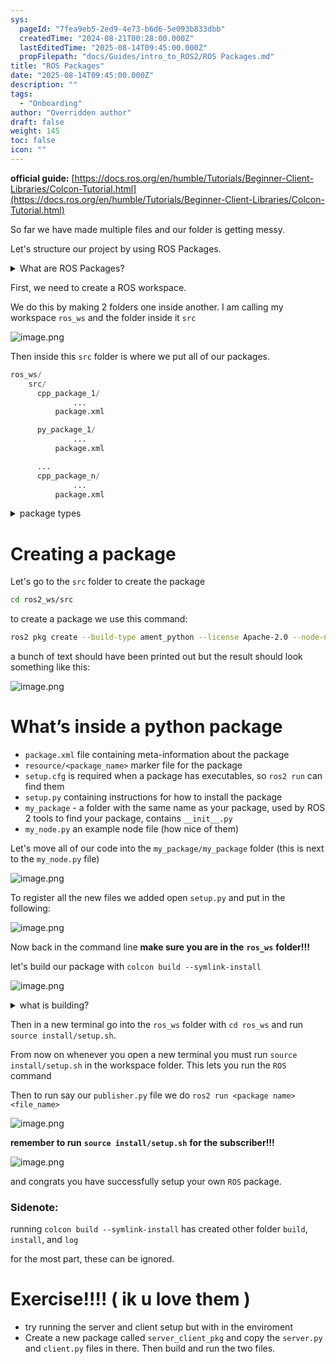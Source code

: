 ```yaml
---
sys:
  pageId: "7fea9eb5-2ed9-4e73-b6d6-5e093b833dbb"
  createdTime: "2024-08-21T00:28:00.000Z"
  lastEditedTime: "2025-08-14T09:45:00.000Z"
  propFilepath: "docs/Guides/intro_to_ROS2/ROS Packages.md"
title: "ROS Packages"
date: "2025-08-14T09:45:00.000Z"
description: ""
tags:
  - "Onboarding"
author: "Overridden author"
draft: false
weight: 145
toc: false
icon: ""
---
```


**official guide:** [https://docs.ros.org/en/humble/Tutorials/Beginner-Client-Libraries/Colcon-Tutorial.html](https://docs.ros.org/en/humble/Tutorials/Beginner-Client-Libraries/Colcon-Tutorial.html)

So far we have made multiple files and our folder is getting messy.

Let's structure our project by using ROS Packages.

<details>
      <summary>What are ROS Packages?</summary>
      ROS Packages are, as the name implies, packages of code that are highly sharable between ROS developers.
  </details>

First, we need to create a ROS workspace.

We do this by making 2 folders one inside another. I am calling my workspace `ros_ws` and the folder inside it `src`

![image.png](https://prod-files-secure.s3.us-west-2.amazonaws.com/d518164a-d88e-44d1-a4ee-3adb3bd8bce0/70706947-fd18-4537-a67b-e12946812d31/image.png?X-Amz-Algorithm=AWS4-HMAC-SHA256&X-Amz-Content-Sha256=UNSIGNED-PAYLOAD&X-Amz-Credential=ASIAZI2LB466YZAP2NCK%2F20250815%2Fus-west-2%2Fs3%2Faws4_request&X-Amz-Date=20250815T181306Z&X-Amz-Expires=3600&X-Amz-Security-Token=IQoJb3JpZ2luX2VjEBoaCXVzLXdlc3QtMiJIMEYCIQCLjZz8wcCDihvYgHL1wNYwtrhCDK2FEr1Tn9vtNhJDUAIhAL%2Fi6wznggVtrzGzAo1ARaAMSY9UcTytY42HdF9HSTKWKv8DCGMQABoMNjM3NDIzMTgzODA1IgwW0EaakSybN2kE0s4q3ANXhWzXCakzucYtSyGGVhfoekbHaeMsYw687NyWI9HnWmeTJ92dSPBUAVwpWylu9r5WqvpbsSXyLCvIJh3kFqKG2i5MhpjJMOHJF4mKO1dyE4lBR3A4xuO0K76kK9acVR90bOmmWrrM5T0LqJoIKLJpYrQoYZdDlJu5BR664fhResDqsAEvnfie8JKaCMcDndvO5l09tdQkwveaop6AAC%2FIXbjmbZF2GGCA1gf%2BXe1qkRuBC1tYs58r5QRQ2aFHL1ScGjRp3v8rRAGWD3ZrPHvBAkarZSUoqyfdiGOL2Cw7rMXG0H3baQp93LoPHFYAygwr9XFzNQTBi5r9ywB5lc%2BiktL88lRS3ktCXDE7pwJhhTceLc66uJas3PUZjH%2BQnIl1jqThNiLnK9xYkkRJIhdKV6mq%2F4Tu8WEQUsGQED8lou%2F8KQAM%2BCMTkCkUR%2BBhrFeFdhihTkXSuoECbzQIrkoswPlRS6B5XXQ18TqDXqDxmbjFOEWSZrOIwxkTV9IecSclrXUbZhrTzNtIRc8w21J2ChNy02vZpet5mLqJz2L8lcxIsSpECGiuheHbCHHcL%2BZb3z0cqiuqYh46n2UGsTc%2FusL9x%2F0lCZO3PayyKgp3qXpkw5c%2Bi1MKoCRPPjCm2%2F3EBjqkAZo%2F1zKsz7fJsRleoc1o6xYMjpE%2FCn7C9q6YzIwMgoEs3r2xioV28NjHVeEeXLJnLHC5DinmUtppwzKRrs3%2FR2913UcBX%2B7fA2sNjOVQ6T5F78KgyH5ornpVOcmtP1Bt8hhRqqYbg7gED7nwalo26HjCycyHGZv0NqAuxYHFPpTYCnDeoU%2F3UmNLnely34JheWrAbe4tSaACeXS%2FcQDNTmbhELxV&X-Amz-Signature=eb90881972fbada875b56d9eecda992f6515fe9c3a03ee71422964cecea5aeab&X-Amz-SignedHeaders=host&x-amz-checksum-mode=ENABLED&x-id=GetObject)

Then inside this `src` folder is where we put all of our packages.

```python
ros_ws/
    src/
      cpp_package_1/
		      ...
          package.xml

      py_package_1/
		      ...
          package.xml

      ...
      cpp_package_n/
		      ...
          package.xml

```

<details>
      <summary>package types</summary>
      packages can be either `C++` or python.
  </details>

# Creating a package

Let's go to the `src` folder to create the package

```bash
cd ros2_ws/src
```

to create a package we use this command:

```bash
ros2 pkg create --build-type ament_python --license Apache-2.0 --node-name my_node my_package
```

a bunch of text should have been printed out but the result should look something like this:

![image.png](https://prod-files-secure.s3.us-west-2.amazonaws.com/d518164a-d88e-44d1-a4ee-3adb3bd8bce0/e6cf1e3f-8512-4a3e-b131-079f800bf3e8/image.png?X-Amz-Algorithm=AWS4-HMAC-SHA256&X-Amz-Content-Sha256=UNSIGNED-PAYLOAD&X-Amz-Credential=ASIAZI2LB466YZAP2NCK%2F20250815%2Fus-west-2%2Fs3%2Faws4_request&X-Amz-Date=20250815T181306Z&X-Amz-Expires=3600&X-Amz-Security-Token=IQoJb3JpZ2luX2VjEBoaCXVzLXdlc3QtMiJIMEYCIQCLjZz8wcCDihvYgHL1wNYwtrhCDK2FEr1Tn9vtNhJDUAIhAL%2Fi6wznggVtrzGzAo1ARaAMSY9UcTytY42HdF9HSTKWKv8DCGMQABoMNjM3NDIzMTgzODA1IgwW0EaakSybN2kE0s4q3ANXhWzXCakzucYtSyGGVhfoekbHaeMsYw687NyWI9HnWmeTJ92dSPBUAVwpWylu9r5WqvpbsSXyLCvIJh3kFqKG2i5MhpjJMOHJF4mKO1dyE4lBR3A4xuO0K76kK9acVR90bOmmWrrM5T0LqJoIKLJpYrQoYZdDlJu5BR664fhResDqsAEvnfie8JKaCMcDndvO5l09tdQkwveaop6AAC%2FIXbjmbZF2GGCA1gf%2BXe1qkRuBC1tYs58r5QRQ2aFHL1ScGjRp3v8rRAGWD3ZrPHvBAkarZSUoqyfdiGOL2Cw7rMXG0H3baQp93LoPHFYAygwr9XFzNQTBi5r9ywB5lc%2BiktL88lRS3ktCXDE7pwJhhTceLc66uJas3PUZjH%2BQnIl1jqThNiLnK9xYkkRJIhdKV6mq%2F4Tu8WEQUsGQED8lou%2F8KQAM%2BCMTkCkUR%2BBhrFeFdhihTkXSuoECbzQIrkoswPlRS6B5XXQ18TqDXqDxmbjFOEWSZrOIwxkTV9IecSclrXUbZhrTzNtIRc8w21J2ChNy02vZpet5mLqJz2L8lcxIsSpECGiuheHbCHHcL%2BZb3z0cqiuqYh46n2UGsTc%2FusL9x%2F0lCZO3PayyKgp3qXpkw5c%2Bi1MKoCRPPjCm2%2F3EBjqkAZo%2F1zKsz7fJsRleoc1o6xYMjpE%2FCn7C9q6YzIwMgoEs3r2xioV28NjHVeEeXLJnLHC5DinmUtppwzKRrs3%2FR2913UcBX%2B7fA2sNjOVQ6T5F78KgyH5ornpVOcmtP1Bt8hhRqqYbg7gED7nwalo26HjCycyHGZv0NqAuxYHFPpTYCnDeoU%2F3UmNLnely34JheWrAbe4tSaACeXS%2FcQDNTmbhELxV&X-Amz-Signature=336a9ba57f46f3fe7a371844ffa6b8cce67b971d18aa9368bcecf20074163cee&X-Amz-SignedHeaders=host&x-amz-checksum-mode=ENABLED&x-id=GetObject)

# What’s inside a python package

- `package.xml` file containing meta-information about the package
- `resource/<package_name>` marker file for the package
- `setup.cfg` is required when a package has executables, so `ros2 run` can find them
- `setup.py` containing instructions for how to install the package
- `my_package` - a folder with the same name as your package, used by ROS 2 tools to find your package, contains `__init__.py`
- `my_node.py` an example node file (how nice of them)

Let's move all of our code into the `my_package/my_package` folder (this is next to the `my_node.py` file)

![image.png](https://prod-files-secure.s3.us-west-2.amazonaws.com/d518164a-d88e-44d1-a4ee-3adb3bd8bce0/9ce58f11-0da9-4d3e-b86d-506a9685d378/image.png?X-Amz-Algorithm=AWS4-HMAC-SHA256&X-Amz-Content-Sha256=UNSIGNED-PAYLOAD&X-Amz-Credential=ASIAZI2LB466YZAP2NCK%2F20250815%2Fus-west-2%2Fs3%2Faws4_request&X-Amz-Date=20250815T181307Z&X-Amz-Expires=3600&X-Amz-Security-Token=IQoJb3JpZ2luX2VjEBoaCXVzLXdlc3QtMiJIMEYCIQCLjZz8wcCDihvYgHL1wNYwtrhCDK2FEr1Tn9vtNhJDUAIhAL%2Fi6wznggVtrzGzAo1ARaAMSY9UcTytY42HdF9HSTKWKv8DCGMQABoMNjM3NDIzMTgzODA1IgwW0EaakSybN2kE0s4q3ANXhWzXCakzucYtSyGGVhfoekbHaeMsYw687NyWI9HnWmeTJ92dSPBUAVwpWylu9r5WqvpbsSXyLCvIJh3kFqKG2i5MhpjJMOHJF4mKO1dyE4lBR3A4xuO0K76kK9acVR90bOmmWrrM5T0LqJoIKLJpYrQoYZdDlJu5BR664fhResDqsAEvnfie8JKaCMcDndvO5l09tdQkwveaop6AAC%2FIXbjmbZF2GGCA1gf%2BXe1qkRuBC1tYs58r5QRQ2aFHL1ScGjRp3v8rRAGWD3ZrPHvBAkarZSUoqyfdiGOL2Cw7rMXG0H3baQp93LoPHFYAygwr9XFzNQTBi5r9ywB5lc%2BiktL88lRS3ktCXDE7pwJhhTceLc66uJas3PUZjH%2BQnIl1jqThNiLnK9xYkkRJIhdKV6mq%2F4Tu8WEQUsGQED8lou%2F8KQAM%2BCMTkCkUR%2BBhrFeFdhihTkXSuoECbzQIrkoswPlRS6B5XXQ18TqDXqDxmbjFOEWSZrOIwxkTV9IecSclrXUbZhrTzNtIRc8w21J2ChNy02vZpet5mLqJz2L8lcxIsSpECGiuheHbCHHcL%2BZb3z0cqiuqYh46n2UGsTc%2FusL9x%2F0lCZO3PayyKgp3qXpkw5c%2Bi1MKoCRPPjCm2%2F3EBjqkAZo%2F1zKsz7fJsRleoc1o6xYMjpE%2FCn7C9q6YzIwMgoEs3r2xioV28NjHVeEeXLJnLHC5DinmUtppwzKRrs3%2FR2913UcBX%2B7fA2sNjOVQ6T5F78KgyH5ornpVOcmtP1Bt8hhRqqYbg7gED7nwalo26HjCycyHGZv0NqAuxYHFPpTYCnDeoU%2F3UmNLnely34JheWrAbe4tSaACeXS%2FcQDNTmbhELxV&X-Amz-Signature=9292132ad164bf7a3408ff1e821e9d299c9525d80011daec9aeb7fed4d25d904&X-Amz-SignedHeaders=host&x-amz-checksum-mode=ENABLED&x-id=GetObject)

To register all the new files we added open `setup.py` and put in the following:

![image.png](https://prod-files-secure.s3.us-west-2.amazonaws.com/d518164a-d88e-44d1-a4ee-3adb3bd8bce0/1cd7c262-4cae-4496-9d75-c178537d24a2/image.png?X-Amz-Algorithm=AWS4-HMAC-SHA256&X-Amz-Content-Sha256=UNSIGNED-PAYLOAD&X-Amz-Credential=ASIAZI2LB466YZAP2NCK%2F20250815%2Fus-west-2%2Fs3%2Faws4_request&X-Amz-Date=20250815T181307Z&X-Amz-Expires=3600&X-Amz-Security-Token=IQoJb3JpZ2luX2VjEBoaCXVzLXdlc3QtMiJIMEYCIQCLjZz8wcCDihvYgHL1wNYwtrhCDK2FEr1Tn9vtNhJDUAIhAL%2Fi6wznggVtrzGzAo1ARaAMSY9UcTytY42HdF9HSTKWKv8DCGMQABoMNjM3NDIzMTgzODA1IgwW0EaakSybN2kE0s4q3ANXhWzXCakzucYtSyGGVhfoekbHaeMsYw687NyWI9HnWmeTJ92dSPBUAVwpWylu9r5WqvpbsSXyLCvIJh3kFqKG2i5MhpjJMOHJF4mKO1dyE4lBR3A4xuO0K76kK9acVR90bOmmWrrM5T0LqJoIKLJpYrQoYZdDlJu5BR664fhResDqsAEvnfie8JKaCMcDndvO5l09tdQkwveaop6AAC%2FIXbjmbZF2GGCA1gf%2BXe1qkRuBC1tYs58r5QRQ2aFHL1ScGjRp3v8rRAGWD3ZrPHvBAkarZSUoqyfdiGOL2Cw7rMXG0H3baQp93LoPHFYAygwr9XFzNQTBi5r9ywB5lc%2BiktL88lRS3ktCXDE7pwJhhTceLc66uJas3PUZjH%2BQnIl1jqThNiLnK9xYkkRJIhdKV6mq%2F4Tu8WEQUsGQED8lou%2F8KQAM%2BCMTkCkUR%2BBhrFeFdhihTkXSuoECbzQIrkoswPlRS6B5XXQ18TqDXqDxmbjFOEWSZrOIwxkTV9IecSclrXUbZhrTzNtIRc8w21J2ChNy02vZpet5mLqJz2L8lcxIsSpECGiuheHbCHHcL%2BZb3z0cqiuqYh46n2UGsTc%2FusL9x%2F0lCZO3PayyKgp3qXpkw5c%2Bi1MKoCRPPjCm2%2F3EBjqkAZo%2F1zKsz7fJsRleoc1o6xYMjpE%2FCn7C9q6YzIwMgoEs3r2xioV28NjHVeEeXLJnLHC5DinmUtppwzKRrs3%2FR2913UcBX%2B7fA2sNjOVQ6T5F78KgyH5ornpVOcmtP1Bt8hhRqqYbg7gED7nwalo26HjCycyHGZv0NqAuxYHFPpTYCnDeoU%2F3UmNLnely34JheWrAbe4tSaACeXS%2FcQDNTmbhELxV&X-Amz-Signature=bcd40122ef62d0a60d91ad5b17ad36eb2c4a80835909357c572b7cd0bdc37427&X-Amz-SignedHeaders=host&x-amz-checksum-mode=ENABLED&x-id=GetObject)

Now back in the command line **make sure you are in the** **`ros_ws`** **folder!!!**

let's build our package with `colcon build --symlink-install`

![image.png](https://prod-files-secure.s3.us-west-2.amazonaws.com/d518164a-d88e-44d1-a4ee-3adb3bd8bce0/2f2a0d27-b173-48fd-b189-5f5c0ce65619/image.png?X-Amz-Algorithm=AWS4-HMAC-SHA256&X-Amz-Content-Sha256=UNSIGNED-PAYLOAD&X-Amz-Credential=ASIAZI2LB466YZAP2NCK%2F20250815%2Fus-west-2%2Fs3%2Faws4_request&X-Amz-Date=20250815T181307Z&X-Amz-Expires=3600&X-Amz-Security-Token=IQoJb3JpZ2luX2VjEBoaCXVzLXdlc3QtMiJIMEYCIQCLjZz8wcCDihvYgHL1wNYwtrhCDK2FEr1Tn9vtNhJDUAIhAL%2Fi6wznggVtrzGzAo1ARaAMSY9UcTytY42HdF9HSTKWKv8DCGMQABoMNjM3NDIzMTgzODA1IgwW0EaakSybN2kE0s4q3ANXhWzXCakzucYtSyGGVhfoekbHaeMsYw687NyWI9HnWmeTJ92dSPBUAVwpWylu9r5WqvpbsSXyLCvIJh3kFqKG2i5MhpjJMOHJF4mKO1dyE4lBR3A4xuO0K76kK9acVR90bOmmWrrM5T0LqJoIKLJpYrQoYZdDlJu5BR664fhResDqsAEvnfie8JKaCMcDndvO5l09tdQkwveaop6AAC%2FIXbjmbZF2GGCA1gf%2BXe1qkRuBC1tYs58r5QRQ2aFHL1ScGjRp3v8rRAGWD3ZrPHvBAkarZSUoqyfdiGOL2Cw7rMXG0H3baQp93LoPHFYAygwr9XFzNQTBi5r9ywB5lc%2BiktL88lRS3ktCXDE7pwJhhTceLc66uJas3PUZjH%2BQnIl1jqThNiLnK9xYkkRJIhdKV6mq%2F4Tu8WEQUsGQED8lou%2F8KQAM%2BCMTkCkUR%2BBhrFeFdhihTkXSuoECbzQIrkoswPlRS6B5XXQ18TqDXqDxmbjFOEWSZrOIwxkTV9IecSclrXUbZhrTzNtIRc8w21J2ChNy02vZpet5mLqJz2L8lcxIsSpECGiuheHbCHHcL%2BZb3z0cqiuqYh46n2UGsTc%2FusL9x%2F0lCZO3PayyKgp3qXpkw5c%2Bi1MKoCRPPjCm2%2F3EBjqkAZo%2F1zKsz7fJsRleoc1o6xYMjpE%2FCn7C9q6YzIwMgoEs3r2xioV28NjHVeEeXLJnLHC5DinmUtppwzKRrs3%2FR2913UcBX%2B7fA2sNjOVQ6T5F78KgyH5ornpVOcmtP1Bt8hhRqqYbg7gED7nwalo26HjCycyHGZv0NqAuxYHFPpTYCnDeoU%2F3UmNLnely34JheWrAbe4tSaACeXS%2FcQDNTmbhELxV&X-Amz-Signature=9ee12d6b34ec9addfce8130b9c196abf4f0b19b20d5e84c7d73207abfa51c301&X-Amz-SignedHeaders=host&x-amz-checksum-mode=ENABLED&x-id=GetObject)

<details>

<summary>what is building?</summary>

if you are a CS major at Rose-Hulman you will learn the answer to this in CSSE132

but TLDR; is it combines all the code files into one program that can be run easily 

</details>

Then in a new terminal go into the `ros_ws` folder with `cd ros_ws` and run `source install/setup.sh`. 

From now on whenever you open a new terminal you must run `source install/setup.sh` in the workspace folder. This lets you run the `ROS` command

Then to run say our `publisher.py` file we do `ros2 run <package name> <file_name>`

![image.png](https://prod-files-secure.s3.us-west-2.amazonaws.com/d518164a-d88e-44d1-a4ee-3adb3bd8bce0/4f4b1219-3a44-4632-aa0a-ce3471699f59/image.png?X-Amz-Algorithm=AWS4-HMAC-SHA256&X-Amz-Content-Sha256=UNSIGNED-PAYLOAD&X-Amz-Credential=ASIAZI2LB466YZAP2NCK%2F20250815%2Fus-west-2%2Fs3%2Faws4_request&X-Amz-Date=20250815T181307Z&X-Amz-Expires=3600&X-Amz-Security-Token=IQoJb3JpZ2luX2VjEBoaCXVzLXdlc3QtMiJIMEYCIQCLjZz8wcCDihvYgHL1wNYwtrhCDK2FEr1Tn9vtNhJDUAIhAL%2Fi6wznggVtrzGzAo1ARaAMSY9UcTytY42HdF9HSTKWKv8DCGMQABoMNjM3NDIzMTgzODA1IgwW0EaakSybN2kE0s4q3ANXhWzXCakzucYtSyGGVhfoekbHaeMsYw687NyWI9HnWmeTJ92dSPBUAVwpWylu9r5WqvpbsSXyLCvIJh3kFqKG2i5MhpjJMOHJF4mKO1dyE4lBR3A4xuO0K76kK9acVR90bOmmWrrM5T0LqJoIKLJpYrQoYZdDlJu5BR664fhResDqsAEvnfie8JKaCMcDndvO5l09tdQkwveaop6AAC%2FIXbjmbZF2GGCA1gf%2BXe1qkRuBC1tYs58r5QRQ2aFHL1ScGjRp3v8rRAGWD3ZrPHvBAkarZSUoqyfdiGOL2Cw7rMXG0H3baQp93LoPHFYAygwr9XFzNQTBi5r9ywB5lc%2BiktL88lRS3ktCXDE7pwJhhTceLc66uJas3PUZjH%2BQnIl1jqThNiLnK9xYkkRJIhdKV6mq%2F4Tu8WEQUsGQED8lou%2F8KQAM%2BCMTkCkUR%2BBhrFeFdhihTkXSuoECbzQIrkoswPlRS6B5XXQ18TqDXqDxmbjFOEWSZrOIwxkTV9IecSclrXUbZhrTzNtIRc8w21J2ChNy02vZpet5mLqJz2L8lcxIsSpECGiuheHbCHHcL%2BZb3z0cqiuqYh46n2UGsTc%2FusL9x%2F0lCZO3PayyKgp3qXpkw5c%2Bi1MKoCRPPjCm2%2F3EBjqkAZo%2F1zKsz7fJsRleoc1o6xYMjpE%2FCn7C9q6YzIwMgoEs3r2xioV28NjHVeEeXLJnLHC5DinmUtppwzKRrs3%2FR2913UcBX%2B7fA2sNjOVQ6T5F78KgyH5ornpVOcmtP1Bt8hhRqqYbg7gED7nwalo26HjCycyHGZv0NqAuxYHFPpTYCnDeoU%2F3UmNLnely34JheWrAbe4tSaACeXS%2FcQDNTmbhELxV&X-Amz-Signature=d4189e527514e11db7b6670b64d97055062323866a99df85d88bdf5dd4c17e01&X-Amz-SignedHeaders=host&x-amz-checksum-mode=ENABLED&x-id=GetObject)

**remember to run** **`source install/setup.sh`** **for the subscriber!!!**

![image.png](https://prod-files-secure.s3.us-west-2.amazonaws.com/d518164a-d88e-44d1-a4ee-3adb3bd8bce0/02121119-dad4-49ec-8356-c956108b4243/image.png?X-Amz-Algorithm=AWS4-HMAC-SHA256&X-Amz-Content-Sha256=UNSIGNED-PAYLOAD&X-Amz-Credential=ASIAZI2LB466YZAP2NCK%2F20250815%2Fus-west-2%2Fs3%2Faws4_request&X-Amz-Date=20250815T181307Z&X-Amz-Expires=3600&X-Amz-Security-Token=IQoJb3JpZ2luX2VjEBoaCXVzLXdlc3QtMiJIMEYCIQCLjZz8wcCDihvYgHL1wNYwtrhCDK2FEr1Tn9vtNhJDUAIhAL%2Fi6wznggVtrzGzAo1ARaAMSY9UcTytY42HdF9HSTKWKv8DCGMQABoMNjM3NDIzMTgzODA1IgwW0EaakSybN2kE0s4q3ANXhWzXCakzucYtSyGGVhfoekbHaeMsYw687NyWI9HnWmeTJ92dSPBUAVwpWylu9r5WqvpbsSXyLCvIJh3kFqKG2i5MhpjJMOHJF4mKO1dyE4lBR3A4xuO0K76kK9acVR90bOmmWrrM5T0LqJoIKLJpYrQoYZdDlJu5BR664fhResDqsAEvnfie8JKaCMcDndvO5l09tdQkwveaop6AAC%2FIXbjmbZF2GGCA1gf%2BXe1qkRuBC1tYs58r5QRQ2aFHL1ScGjRp3v8rRAGWD3ZrPHvBAkarZSUoqyfdiGOL2Cw7rMXG0H3baQp93LoPHFYAygwr9XFzNQTBi5r9ywB5lc%2BiktL88lRS3ktCXDE7pwJhhTceLc66uJas3PUZjH%2BQnIl1jqThNiLnK9xYkkRJIhdKV6mq%2F4Tu8WEQUsGQED8lou%2F8KQAM%2BCMTkCkUR%2BBhrFeFdhihTkXSuoECbzQIrkoswPlRS6B5XXQ18TqDXqDxmbjFOEWSZrOIwxkTV9IecSclrXUbZhrTzNtIRc8w21J2ChNy02vZpet5mLqJz2L8lcxIsSpECGiuheHbCHHcL%2BZb3z0cqiuqYh46n2UGsTc%2FusL9x%2F0lCZO3PayyKgp3qXpkw5c%2Bi1MKoCRPPjCm2%2F3EBjqkAZo%2F1zKsz7fJsRleoc1o6xYMjpE%2FCn7C9q6YzIwMgoEs3r2xioV28NjHVeEeXLJnLHC5DinmUtppwzKRrs3%2FR2913UcBX%2B7fA2sNjOVQ6T5F78KgyH5ornpVOcmtP1Bt8hhRqqYbg7gED7nwalo26HjCycyHGZv0NqAuxYHFPpTYCnDeoU%2F3UmNLnely34JheWrAbe4tSaACeXS%2FcQDNTmbhELxV&X-Amz-Signature=6229f93977e12053753b6a7f89935d5b97b7bcec1f8e3a909dc88a45765aad51&X-Amz-SignedHeaders=host&x-amz-checksum-mode=ENABLED&x-id=GetObject)

and congrats you have successfully setup your own `ROS` package.

### Sidenote:

running `colcon build --symlink-install` has created other folder `build`, `install`, and `log`

for the most part, these can be ignored.

# Exercise!!!! ( ik u love them )

- try running the server and client setup but with in the enviroment
- Create a new package called `server_client_pkg` and copy the `server.py` and `client.py` files in there. Then build and run the two files.

